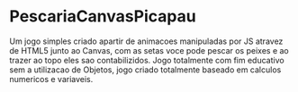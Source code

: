 # PescariaCanvasPicapau


Um jogo simples criado apartir de animacoes manipuladas por JS atravez de HTML5 junto ao Canvas, com as setas voce pode pescar os peixes e ao trazer ao topo eles sao contabilizidos. Jogo totalmente com fim educativo sem a utilizacao de Objetos, jogo criado totalmente baseado em calculos numericos e variaveis.
